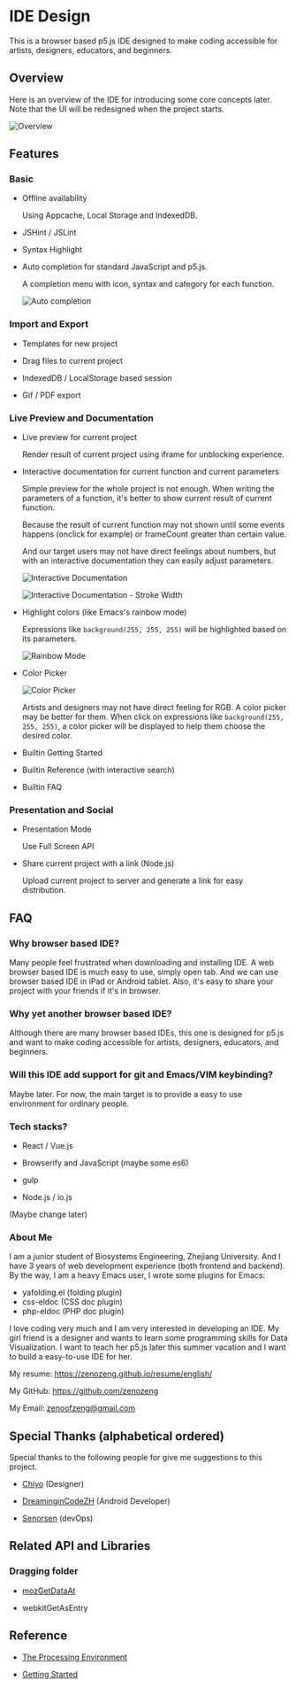 # IDE Design

This is a browser based p5.js IDE designed to
make coding accessible for artists, designers, educators, and beginners.

## Overview

Here is an overview of the IDE for introducing some core concepts later.
Note that the UI will be redesigned when the project starts.

![Overview](overview.png)

## Features

### Basic

- Offline availability

    Using Appcache, Local Storage and IndexedDB.

- JSHint / JSLint

- Syntax Highlight

- Auto completion for standard JavaScript and p5.js.

    A completion menu with icon, syntax and category for each function.

    ![Auto completion](auto-completion.png)

### Import and Export

- Templates for new project

- Drag files to current project

- IndexedDB / LocalStorage based session

- Gif / PDF export

### Live Preview and Documentation

- Live preview for current project

    Render result of current project using iframe for unblocking experience.

- Interactive documentation for current function and current parameters

    Simple preview for the whole project is not enough.
    When writing the parameters of a function,
    it's better to show current result of current function.

    Because the result of current function may not shown until some events happens (onclick for example)
    or frameCount greater than certain value.

    And our target users may not have direct feelings about numbers,
    but with an interactive documentation they can easily adjust parameters.

    ![Interactive Documentation](interactive-documentation.png)

    ![Interactive Documentation - Stroke Width](interactive-documentation-2.png)

- Highlight colors (like Emacs's rainbow mode)

    Expressions like `background(255, 255, 255)` will be highlighted based on its parameters.

    ![Rainbow Mode](rainbow.png)

- Color Picker

    ![Color Picker](color-picker.png)

    Artists and designers may not have direct feeling for RGB.
    A color picker may be better for them.
    When click on expressions like `background(255, 255, 255)`,
    a color picker will be displayed to help them choose the desired color.

- Builtin Getting Started

- Builtin Reference (with interactive search)

- Builtin FAQ

### Presentation and Social

- Presentation Mode

    Use Full Screen API

- Share current project with a link (Node.js)

    Upload current project to server and generate a link for easy distribution.

## FAQ

### Why browser based IDE?

Many people feel frustrated when downloading and installing IDE.
A web browser based IDE is much easy to use, simply open tab.
And we can use browser based IDE in iPad or Android tablet.
Also, it's easy to share your project with your friends if it's in browser.

### Why yet another browser based IDE?

Although there are many browser based IDEs,
this one is designed for p5.js and want to make coding accessible for artists, designers, educators, and beginners.

### Will this IDE add support for git and Emacs/VIM keybinding?

Maybe later. For now, the main target is to provide a easy to use environment for ordinary people.

### Tech stacks?

- React / Vue.js

- Browserify and JavaScript (maybe some es6)

- gulp

- Node.js / io.js

(Maybe change later)

### About Me

I am a junior student of Biosystems Engineering, Zhejiang University.
And I have 3 years of web development experience (both frontend and backend).
By the way, I am a heavy Emacs user, I wrote some plugins for Emacs:

- yafolding.el (folding plugin)
- css-eldoc (CSS doc plugin)
- php-eldoc (PHP doc plugin)

I love coding very much and I am very interested in developing an IDE.
My girl friend is a designer and wants to learn some programming skills for Data Visualization.
I want to teach her p5.js later this summer vacation and I want to build a easy-to-use IDE for her.

My resume: https://zenozeng.github.io/resume/english/

My GitHub: https://github.com/zenozeng

My Email: zenoofzeng@gmail.com

## Special Thanks (alphabetical ordered)

Special thanks to the following people for give me suggestions to this project.

- [Chiyo](http://chiyo.me) (Designer)

- [DreaminginCodeZH](https://github.com/DreaminginCodeZH) (Android Developer)

- [Senorsen](https://github.com/Senorsen) (devOps)

## Related API and Libraries

### Dragging folder

- [mozGetDataAt](http://stackoverflow.com/questions/11620939/is-there-a-mozilla-equivalent-to-webkitgetasentry)

- webkitGetAsEntry

## Reference

- [The Processing Environment](https://processing.org/reference/environment/)

- [Getting Started](https://processing.org/tutorials/gettingstarted/)
